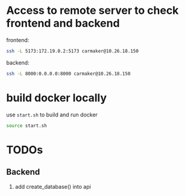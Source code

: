 # Access to remote server to check frontend and backend

frontend:
```bash
ssh -L 5173:172.19.0.2:5173 carmaker@10.26.18.150
```

backend:
```bash
ssh -L 8000:0.0.0.0:8000 carmaker@10.26.18.150
```

# build docker locally
use `start.sh` to build and run docker
```bash
source start.sh
```


# TODOs
## Backend
1. add create_database() into api
